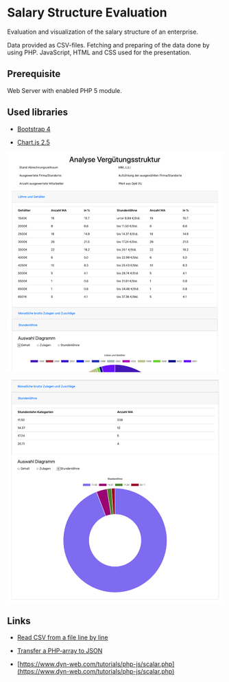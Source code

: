 # Salary Structure Evaluation

Evaluation and visualization of the salary structure of an enterprise.

Data provided as CSV-files. Fetching and preparing of the data done by using PHP. JavaScript, HTML and CSS used for the presentation.

## Prerequisite

Web Server with enabled PHP 5 module.

## Used libraries

- [Bootstrap 4](https://getbootstrap.com/)

- [Chart.js 2.5](https://www.chartjs.org/)


![overview](./imgs/overview.png)


![detail](./imgs/detail.png)

## Links

- [Read CSV from a file line by line](https://www.php.net/manual/de/function.fgetcsv.php)

- [Transfer a PHP-array to JSON](https://www.php.net/manual/en/function.json-encode.php)

- [https://www.dyn-web.com/tutorials/php-js/scalar.php](https://www.dyn-web.com/tutorials/php-js/scalar.php)




